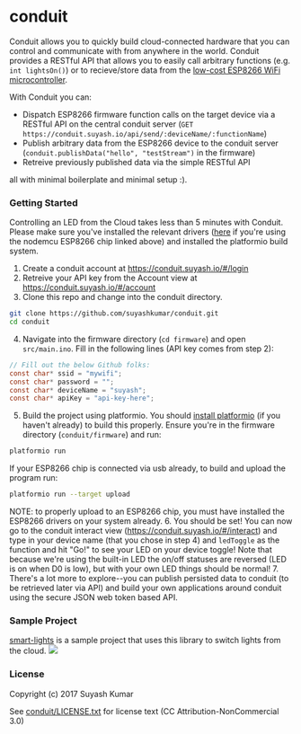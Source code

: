 # conduit

Conduit allows you to quickly build cloud-connected hardware that you can control and communicate with from anywhere in the world. Conduit provides a RESTful API that allows you to easily call arbitrary functions (e.g. `int lightsOn()`) or to recieve/store data from the [low-cost ESP8266 WiFi microcontroller](https://www.amazon.com/HiLetgo-Version-NodeMCU-Internet-Development/dp/B010O1G1ES/ref=sr_1_3?ie=UTF8&qid=1483953570&sr=8-3&keywords=nodemcu+esp8266). 

With Conduit you can:

- Dispatch ESP8266 firmware function calls on the target device via a RESTful API on the central conduit server (`GET https://conduit.suyash.io/api/send/:deviceName/:functionName`)
- Publish arbitrary data from the ESP8266 device to the conduit server (`conduit.publishData("hello", "testStream")` in the firmware) 
- Retreive previously published data via the simple RESTful API

all with minimal boilerplate and minimal setup :).

### Getting Started
Controlling an LED from the Cloud takes less than 5 minutes with Conduit. Please make sure you've installed the relevant drivers ([here](https://www.silabs.com/products/mcu/Pages/USBtoUARTBridgeVCPDrivers.aspx) if you're using the nodemcu ESP8266 chip linked above) and installed the platformio build system.

1. Create a conduit account at https://conduit.suyash.io/#/login
2. Retreive your API key from the Account view at https://conduit.suyash.io/#/account
3. Clone this repo and change into the conduit directory.

  ```sh
  git clone https://github.com/suyashkumar/conduit.git
  cd conduit
  ```
4. Navigate into the firmware directory (`cd firmware`) and open `src/main.ino`. Fill in the following lines (API key comes from step 2):

  ```C
  // Fill out the below Github folks:
  const char* ssid = "mywifi";
  const char* password = "";
  const char* deviceName = "suyash";
  const char* apiKey = "api-key-here";
  ```
5. Build the project using platformio. You should [install platformio](http://docs.platformio.org/en/latest/installation.html#python-package-manager) (if you haven't already) to build this properly. Ensure you're in the firmware directory (`conduit/firmware`) and run:

  ```sh
  platformio run
  ```
  If your ESP8266 chip is connected via usb already, to build and upload the program run:
  ```sh
  platformio run --target upload
  ```
  NOTE: to properly upload to an ESP8266 chip, you must have installed the ESP8266 drivers on your system already.
6. You should be set! You can now go to the conduit interact view (https://conduit.suyash.io/#/interact) and type in your device name (that you chose in step 4) and `ledToggle` as the function and hit "Go!" to see your LED on your device toggle! Note that because we're using the built-in LED the on/off statuses are reversed (LED is on when D0 is low), but with your own LED things should be normal!
7. There's a lot more to explore--you can publish persisted data to conduit (to be retrieved later via API) and build your own applications around conduit using the secure JSON web token based API.

### Sample Project
[smart-lights](https://github.com/suyashkumar/smart-lights) is a sample project that uses this library to switch lights from the cloud. 
![](https://github.com/suyashkumar/smart-lights/blob/master/img/lightswitch.gif)

### License 
Copyright (c) 2017 Suyash Kumar

See [conduit/LICENSE.txt](https://github.com/suyashkumar/conduit/blob/master/LICENSE.txt) for license text (CC Attribution-NonCommercial 3.0)
